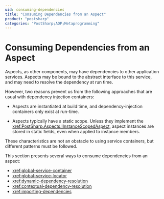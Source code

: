 ```yaml
---
uid: consuming-dependencies
title: "Consuming Dependencies from an Aspect"
product: "postsharp"
categories: "PostSharp;AOP;Metaprogramming"
---
```

# Consuming Dependencies from an Aspect

Aspects, as other components, may have dependencies to other application services. Aspects may be bound to the abstract interface to this service, and may need to resolve the dependency at run time.

However, two reasons prevent us from the following approaches that are usual with dependency injection containers:

* Aspects are instantiated at build time, and dependency-injection containers only exist at run-time.

* Aspects typically have a static scope. Unless they implement the <xref:PostSharp.Aspects.IInstanceScopedAspect>, aspect instances are stored in static fields, even when applied to instance members. 

These characteristics are not an obstacle to using service containers, but different patterns must be followed.

This section presents several ways to consume dependencies from an aspect:

* <xref:global-service-container>
* <xref:global-service-locator>
* <xref:dynamic-dependency-resolution>
* <xref:contextual-dependency-resolution>
* <xref:importing-dependencies>
